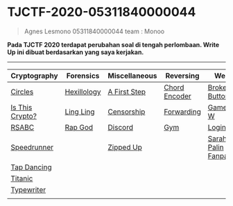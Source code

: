 # TJCTF-2020-05311840000044
> Agnes Lesmono 05311840000044 team : Monoo

**Pada TJCTF 2020 terdapat perubahan soal di tengah perlombaan. Write Up ini dibuat berdasarkan yang saya kerjakan.**

------------------------------------------------------------

Cryptography | Forensics | Miscellaneous | Reversing | Web
------------ | ------------- | ------------- | ------------- | -------------
[Circles]() | [Hexillology]() | [A First Step]() | [Chord Encoder]() | [Broken Button]()
[Is This Crypto?]() | [Ling Ling]() | [Censorship]() | [Forwarding]() | [Gamer W]()
[RSABC]() | [Rap God]() | [Discord]() | [Gym]() | [Login]()
[Speedrunner]() | []() | [Zipped Up]() | []() | [Sarah Palin Fanpage]()
[Tap Dancing]() | []() | []() | []() | []()
[Titanic]() | []() | []() | []() | []()
[Typewriter]() | []() | []() | []() | []()
[]() | []() | []() | []() | []()

